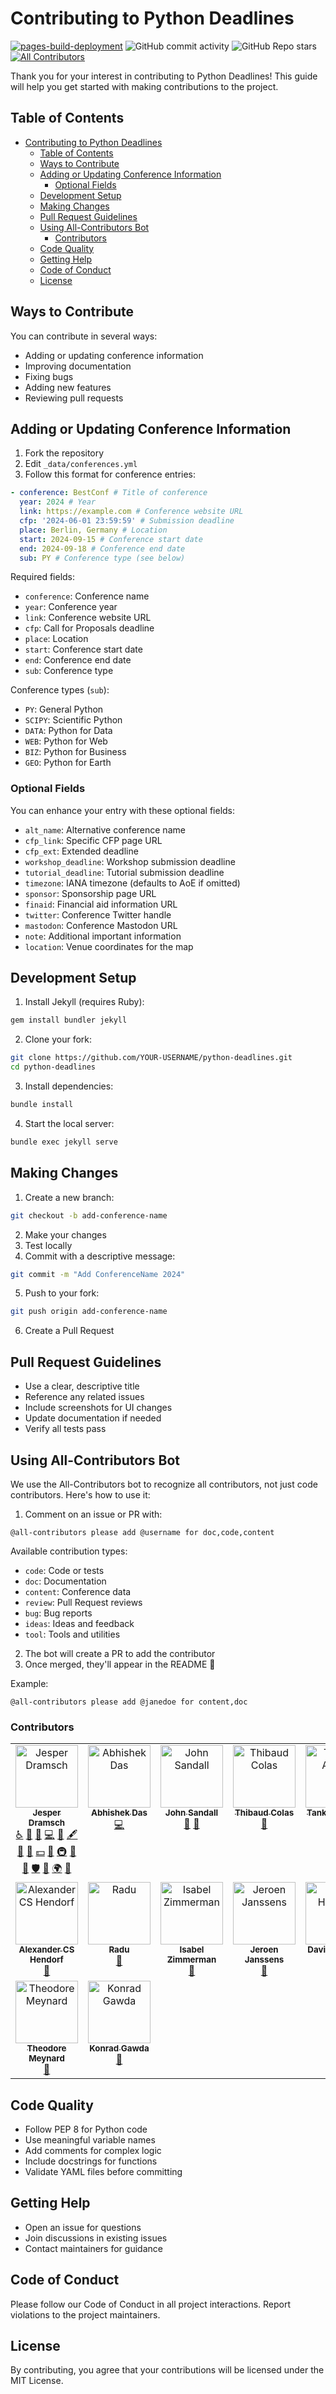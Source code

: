 # Contributing to Python Deadlines

[![pages-build-deployment](https://github.com/JesperDramsch/python-deadlines/actions/workflows/pages/pages-build-deployment/badge.svg?branch=gh-pages)](https://github.com/JesperDramsch/python-deadlines/actions/workflows/pages/pages-build-deployment) ![GitHub commit activity](https://img.shields.io/github/commit-activity/m/jesperdramsch/python-deadlines) ![GitHub Repo stars](https://img.shields.io/github/stars/jesperdramsch/python-deadlines) [![All Contributors](https://img.shields.io/github/all-contributors/jesperdramsch/python-deadlines?color=ee8449)](#contributors)

Thank you for your interest in contributing to Python Deadlines! This guide will help you get started with making contributions to the project.

## Table of Contents

- [Contributing to Python Deadlines](#contributing-to-python-deadlines)
  - [Table of Contents](#table-of-contents)
  - [Ways to Contribute](#ways-to-contribute)
  - [Adding or Updating Conference Information](#adding-or-updating-conference-information)
    - [Optional Fields](#optional-fields)
  - [Development Setup](#development-setup)
  - [Making Changes](#making-changes)
  - [Pull Request Guidelines](#pull-request-guidelines)
  - [Using All-Contributors Bot](#using-all-contributors-bot)
    - [Contributors](#contributors)
  - [Code Quality](#code-quality)
  - [Getting Help](#getting-help)
  - [Code of Conduct](#code-of-conduct)
  - [License](#license)

## Ways to Contribute

You can contribute in several ways:

-   Adding or updating conference information
-   Improving documentation
-   Fixing bugs
-   Adding new features
-   Reviewing pull requests

## Adding or Updating Conference Information

1. Fork the repository
2. Edit `_data/conferences.yml`
3. Follow this format for conference entries:

```yaml
- conference: BestConf # Title of conference
  year: 2024 # Year
  link: https://example.com # Conference website URL
  cfp: '2024-06-01 23:59:59' # Submission deadline
  place: Berlin, Germany # Location
  start: 2024-09-15 # Conference start date
  end: 2024-09-18 # Conference end date
  sub: PY # Conference type (see below)
```

Required fields:

-   `conference`: Conference name
-   `year`: Conference year
-   `link`: Conference website URL
-   `cfp`: Call for Proposals deadline
-   `place`: Location
-   `start`: Conference start date
-   `end`: Conference end date
-   `sub`: Conference type

Conference types (`sub`):

-   `PY`: General Python
-   `SCIPY`: Scientific Python
-   `DATA`: Python for Data
-   `WEB`: Python for Web
-   `BIZ`: Python for Business
-   `GEO`: Python for Earth

### Optional Fields

You can enhance your entry with these optional fields:

-   `alt_name`: Alternative conference name
-   `cfp_link`: Specific CFP page URL
-   `cfp_ext`: Extended deadline
-   `workshop_deadline`: Workshop submission deadline
-   `tutorial_deadline`: Tutorial submission deadline
-   `timezone`: IANA timezone (defaults to AoE if omitted)
-   `sponsor`: Sponsorship page URL
-   `finaid`: Financial aid information URL
-   `twitter`: Conference Twitter handle
-   `mastodon`: Conference Mastodon URL
-   `note`: Additional important information
-   `location`: Venue coordinates for the map

## Development Setup

1. Install Jekyll (requires Ruby):

```bash
gem install bundler jekyll
```

2. Clone your fork:

```bash
git clone https://github.com/YOUR-USERNAME/python-deadlines.git
cd python-deadlines
```

3. Install dependencies:

```bash
bundle install
```

4. Start the local server:

```bash
bundle exec jekyll serve
```

## Making Changes

1. Create a new branch:

```bash
git checkout -b add-conference-name
```

2. Make your changes
3. Test locally
4. Commit with a descriptive message:

```bash
git commit -m "Add ConferenceName 2024"
```

5. Push to your fork:

```bash
git push origin add-conference-name
```

6. Create a Pull Request

## Pull Request Guidelines

-   Use a clear, descriptive title
-   Reference any related issues
-   Include screenshots for UI changes
-   Update documentation if needed
-   Verify all tests pass

## Using All-Contributors Bot

We use the All-Contributors bot to recognize all contributors, not just code contributors. Here's how to use it:

1. Comment on an issue or PR with:

```
@all-contributors please add @username for doc,code,content
```

Available contribution types:

-   `code`: Code or tests
-   `doc`: Documentation
-   `content`: Conference data
-   `review`: Pull Request reviews
-   `bug`: Bug reports
-   `ideas`: Ideas and feedback
-   `tool`: Tools and utilities

2. The bot will create a PR to add the contributor
3. Once merged, they'll appear in the README 🎉

Example:

```
@all-contributors please add @janedoe for content,doc
```

### Contributors

<!-- ALL-CONTRIBUTORS-LIST:START - Do not remove or modify this section -->
<!-- prettier-ignore-start -->
<!-- markdownlint-disable -->
<table>
  <tbody>
    <tr>
      <td align="center" valign="top" width="14.28%"><a href="http://dramsch.net"><img src="https://avatars.githubusercontent.com/u/2620316?v=4?s=100" width="100px;" alt="Jesper Dramsch"/><br /><sub><b>Jesper Dramsch</b></sub></a><br /><a href="#a11y-JesperDramsch" title="Accessibility">️️️️♿️</a> <a href="https://github.com/JesperDramsch/python-deadlines/issues?q=author%3AJesperDramsch" title="Bug reports">🐛</a> <a href="#blog-JesperDramsch" title="Blogposts">📝</a> <a href="https://github.com/JesperDramsch/python-deadlines/commits?author=JesperDramsch" title="Code">💻</a> <a href="#conference-JesperDramsch" title="Python conference (Added or updated)">📆</a> <a href="#content-JesperDramsch" title="Content">🖋</a> <a href="https://github.com/JesperDramsch/python-deadlines/commits?author=JesperDramsch" title="Documentation">📖</a> <a href="#design-JesperDramsch" title="Design">🎨</a> <a href="#financial-JesperDramsch" title="Financial">💵</a> <a href="#ideas-JesperDramsch" title="Ideas, Planning, & Feedback">🤔</a> <a href="#infra-JesperDramsch" title="Infrastructure (Hosting, Build-Tools, etc)">🚇</a> <a href="#promotion-JesperDramsch" title="Promotion">📣</a> <a href="https://github.com/JesperDramsch/python-deadlines/pulls?q=is%3Apr+reviewed-by%3AJesperDramsch" title="Reviewed Pull Requests">👀</a> <a href="#security-JesperDramsch" title="Security">🛡️</a> <a href="#tool-JesperDramsch" title="Tools">🔧</a> <a href="#translation-JesperDramsch" title="Translation">🌍</a> <a href="#talk-JesperDramsch" title="Talks">📢</a></td>
      <td align="center" valign="top" width="14.28%"><a href="https://abhishekdas.com/"><img src="https://avatars.githubusercontent.com/u/1156489?v=4?s=100" width="100px;" alt="Abhishek Das"/><br /><sub><b>Abhishek Das</b></sub></a><br /><a href="https://github.com/JesperDramsch/python-deadlines/commits?author=abhshkdz" title="Code">💻</a></td>
      <td align="center" valign="top" width="14.28%"><a href="https://coefficient.ai"><img src="https://avatars.githubusercontent.com/u/2884159?v=4?s=100" width="100px;" alt="John Sandall"/><br /><sub><b>John Sandall</b></sub></a><br /><a href="#conference-john-sandall" title="Python conference (Added or updated)">📆</a> <a href="https://github.com/JesperDramsch/python-deadlines/issues?q=author%3Ajohn-sandall" title="Bug reports">🐛</a></td>
      <td align="center" valign="top" width="14.28%"><a href="https://thib.me/"><img src="https://avatars.githubusercontent.com/u/877585?v=4?s=100" width="100px;" alt="Thibaud Colas"/><br /><sub><b>Thibaud Colas</b></sub></a><br /><a href="#conference-thibaudcolas" title="Python conference (Added or updated)">📆</a></td>
      <td align="center" valign="top" width="14.28%"><a href="http://tanka.la"><img src="https://avatars.githubusercontent.com/u/29096822?v=4?s=100" width="100px;" alt="Tankala Ashok"/><br /><sub><b>Tankala Ashok</b></sub></a><br /><a href="#conference-tankala" title="Python conference (Added or updated)">📆</a></td>
      <td align="center" valign="top" width="14.28%"><a href="http://robdewit.nl"><img src="https://avatars.githubusercontent.com/u/7165065?v=4?s=100" width="100px;" alt="Rob de Wit"/><br /><sub><b>Rob de Wit</b></sub></a><br /><a href="#conference-RCdeWit" title="Python conference (Added or updated)">📆</a></td>
      <td align="center" valign="top" width="14.28%"><a href="https://slides.takanory.net/"><img src="https://avatars.githubusercontent.com/u/988241?v=4?s=100" width="100px;" alt="Takanori Suzuki"/><br /><sub><b>Takanori Suzuki</b></sub></a><br /><a href="#conference-takanory" title="Python conference (Added or updated)">📆</a></td>
    </tr>
    <tr>
      <td align="center" valign="top" width="14.28%"><a href="https://github.com/alanderex"><img src="https://avatars.githubusercontent.com/u/1356401?v=4?s=100" width="100px;" alt="Alexander CS Hendorf"/><br /><sub><b>Alexander CS Hendorf</b></sub></a><br /><a href="#conference-alanderex" title="Python conference (Added or updated)">📆</a></td>
      <td align="center" valign="top" width="14.28%"><a href="https://github.com/radujica"><img src="https://avatars.githubusercontent.com/u/8166962?v=4?s=100" width="100px;" alt="Radu"/><br /><sub><b>Radu</b></sub></a><br /><a href="https://github.com/JesperDramsch/python-deadlines/issues?q=author%3Aradujica" title="Bug reports">🐛</a></td>
      <td align="center" valign="top" width="14.28%"><a href="http://isabelizimm.me"><img src="https://avatars.githubusercontent.com/u/54685329?v=4?s=100" width="100px;" alt="Isabel Zimmerman"/><br /><sub><b>Isabel Zimmerman</b></sub></a><br /><a href="https://github.com/JesperDramsch/python-deadlines/issues?q=author%3Aisabelizimm" title="Bug reports">🐛</a></td>
      <td align="center" valign="top" width="14.28%"><a href="https://jeroenjanssens.com/"><img src="https://avatars.githubusercontent.com/u/1368256?v=4?s=100" width="100px;" alt="Jeroen Janssens"/><br /><sub><b>Jeroen Janssens</b></sub></a><br /><a href="#conference-jeroenjanssens" title="Python conference (Added or updated)">📆</a></td>
      <td align="center" valign="top" width="14.28%"><a href="https://github.com/systematicguy"><img src="https://avatars.githubusercontent.com/u/12820811?v=4?s=100" width="100px;" alt="David Horvath"/><br /><sub><b>David Horvath</b></sub></a><br /><a href="#conference-systematicguy" title="Python conference (Added or updated)">📆</a></td>
      <td align="center" valign="top" width="14.28%"><a href="https://ogrisel.com/"><img src="https://avatars.githubusercontent.com/u/89061?v=4?s=100" width="100px;" alt="Olivier Grisel"/><br /><sub><b>Olivier Grisel</b></sub></a><br /><a href="#conference-ogrisel" title="Python conference (Added or updated)">📆</a></td>
      <td align="center" valign="top" width="14.28%"><a href="https://github.com/mtsokol"><img src="https://avatars.githubusercontent.com/u/8431159?v=4?s=100" width="100px;" alt="Mateusz Sokół"/><br /><sub><b>Mateusz Sokół</b></sub></a><br /><a href="#conference-mtsokol" title="Python conference (Added or updated)">📆</a></td>
    </tr>
    <tr>
      <td align="center" valign="top" width="14.28%"><a href="https://github.com/theopinard"><img src="https://avatars.githubusercontent.com/u/16977967?v=4?s=100" width="100px;" alt="Theodore Meynard"/><br /><sub><b>Theodore Meynard</b></sub></a><br /><a href="#conference-theopinard" title="Python conference (Added or updated)">📆</a></td>
      <td align="center" valign="top" width="14.28%"><a href="https://github.com/kgawda"><img src="https://avatars.githubusercontent.com/u/3084325?v=4?s=100" width="100px;" alt="Konrad Gawda"/><br /><sub><b>Konrad Gawda</b></sub></a><br /><a href="#conference-kgawda" title="Python conference (Added or updated)">📆</a></td>
    </tr>
  </tbody>
</table>

<!-- markdownlint-restore -->
<!-- prettier-ignore-end -->

<!-- ALL-CONTRIBUTORS-LIST:END -->

## Code Quality

-   Follow PEP 8 for Python code
-   Use meaningful variable names
-   Add comments for complex logic
-   Include docstrings for functions
-   Validate YAML files before committing

## Getting Help

-   Open an issue for questions
-   Join discussions in existing issues
-   Contact maintainers for guidance

## Code of Conduct

Please follow our Code of Conduct in all project interactions. Report violations to the project maintainers.

## License

By contributing, you agree that your contributions will be licensed under the MIT License.
